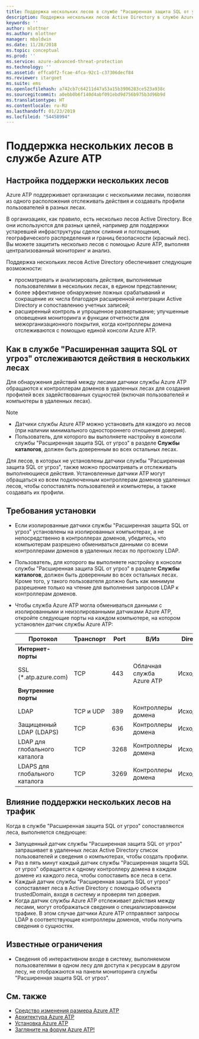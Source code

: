 ```yaml
---
title: Поддержка нескольких лесов в службе "Расширенная защита SQL от угроз" | Документация Майкрософт
description: Поддержка нескольких лесов Active Directory в службе Azure ATP.
keywords: ''
author: mlottner
ms.author: mlottner
manager: mbaldwin
ms.date: 11/28/2018
ms.topic: conceptual
ms.prod: ''
ms.service: azure-advanced-threat-protection
ms.technology: ''
ms.assetid: effca0f2-fcae-4fca-92c1-c37306decf84
ms.reviewer: itargoet
ms.suite: ems
ms.openlocfilehash: a742cb7c64211d47a53a15b3906283ce523a938c
ms.sourcegitcommit: a0ebb0b6f140d4abf091ebd9d756b975b3d96b9d
ms.translationtype: HT
ms.contentlocale: ru-RU
ms.lasthandoff: 01/23/2019
ms.locfileid: "54458994"
---
```

# <a name="azure-advanced-threat-protection-multi-forest-support"></a>Поддержка нескольких лесов в службе Azure ATP


## <a name="multi-forest-support-set-up"></a>Настройка поддержки нескольких лесов 

Azure ATP поддерживает организации с несколькими лесами, позволяя из одного расположения отслеживать действия и создавать профили пользователей в разных лесах. 

В организациях, как правило, есть несколько лесов Active Directory. Все они используются для разных целей, например для поддержки устаревшей инфраструктуры сделок слияния и поглощения, географического распределения и границ безопасности (красный лес). Вы можете защитить несколько лесов с помощью Azure ATP, выполняя централизованный мониторинг и анализ.

Поддержка нескольких лесов Active Directory обеспечивает следующие возможности:
-   просматривать и анализировать действия, выполняемые пользователями в нескольких лесах, в едином представлении; 
-   более эффективное обнаружение ложных срабатываний и сокращение их числа благодаря расширенной интеграции Active Directory и сопоставлению учетных записей; 
-   расширенный контроль и упрощенное развертывание; улучшенные оповещения мониторинга и функции отчетности для межорганизационного покрытия, когда контроллеры домена отслеживаются с помощью единой консоли Azure ATP.


## <a name="how-azure-atp-detects-activities-across-multiple-forests"></a>Как в службе "Расширенная защита SQL от угроз" отслеживаются действия в нескольких лесах 

Для обнаружения действий между лесами датчики службы Azure ATP обращаются к контроллерам доменов в удаленных лесах для создания профилей всех задействованных сущностей (включая пользователей и компьютеры в удаленных лесах). 

> [!NOTE]
> - Датчики службы Azure ATP можно установить для каждого из лесов (при наличии минимального одностороннего отношения доверия).
> - Пользователь, для которого вы выполняете настройку в консоли службы "Расширенная защита SQL от угроз" в разделе **Службы каталогов**, должен быть доверенным во всех остальных лесах.


Для лесов, в которых не установлены датчики службы "Расширенная защита SQL от угроз", также можно просматривать и отслеживать выполняющиеся действия. Установленные датчики ATP могут обращаться ко всем подключенным контроллерам доменов удаленных лесов, чтобы сопоставлять пользователей и компьютеры, а также создавать их профили. 

## <a name="installation-requirements"></a>Требования установки 

-   Если изолированные датчики службы "Расширенная защита SQL от угроз" установлены на изолированных компьютерах, а не непосредственно в контроллерах доменов, убедитесь, что компьютерам разрешено обмениваться данными со всеми контроллерами доменов в удаленных лесах по протоколу LDAP. 
- Пользователь, для которого вы выполняете настройку в консоли службы "Расширенная защита SQL от угроз" в разделе **Службы каталогов**, должен быть доверенным во всех остальных лесах. Кроме того, у такого пользователя должно быть как минимум разрешение только на чтение для выполнения запросов LDAP к контроллерам доменов.

- Чтобы служба Azure ATP могла обмениваться данными с изолированными и неизолированными датчиками Azure ATP, откройте следующие порты на каждом компьютере, на котором установлен датчик службы Azure ATP:

 
  |Протокол|Транспорт|Port|В/Из|Direction|
  |----|----|----|----|----|
  |**Интернет-порты**||||
  |SSL (*.atp.azure.com)|TCP|443|Облачная служба Azure ATP|Исходящее|
  |**Внутренние порты**||||           
  |LDAP|TCP и UDP|389|Контроллеры домена|Исходящее|
  |Защищенный LDAP (LDAPS)|TCP|636|Контроллеры домена|Исходящее|
  |LDAP для глобального каталога|TCP|3268|Контроллеры домена|Исходящее|
  |LDAPS для глобального каталога|TCP|3269|Контроллеры домена|Исходящее|


## <a name="multi-forest-support-network-traffic-impact"></a>Влияние поддержки нескольких лесов на трафик 

Когда в службе "Расширенная защита SQL от угроз" сопоставляются леса, выполняется следующее:

-   Запущенный датчик службы "Расширенная защита SQL от угроз" запрашивает в удаленных лесах Active Directory список пользователей и сведения о компьютерах, чтобы создать профили.
-   Раз в пять минут каждый датчик службы "Расширенная защита SQL от угроз" обращается к одному контроллеру домена в каждом домене из каждого леса, чтобы сопоставить все леса в сети.
-   Каждый датчик службы "Расширенная защита SQL от угроз" сопоставляет леса в Active Directory с помощью объекта trustedDomain, входя в систему и проверяя тип доверия.
-   Когда датчик службы Azure ATP отслеживает действия между лесами, могут отображаться сведения о специализированном трафике. В этом случае датчики Azure ATP отправляют запросы LDAP в соответствующие контроллеры доменов, чтобы получить сведения о сущностях. 

## <a name="known-limitations"></a>Известные ограничения
-   Сведения об интерактивном входе в систему, выполняемом пользователями в одном лесу для доступа к ресурсам в другом лесу, не отображаются на панели мониторинга службы "Расширенная защита SQL от угроз".



## <a name="see-also"></a>См. также
- [Средство изменения размера Azure ATP](http://aka.ms/aatpsizingtool)
- [Архитектура Azure ATP](atp-architecture.md)
- [Установка Azure ATP](install-atp-step1.md)
- [Загляните на форум Azure ATP!](https://aka.ms/azureatpcommunity)

